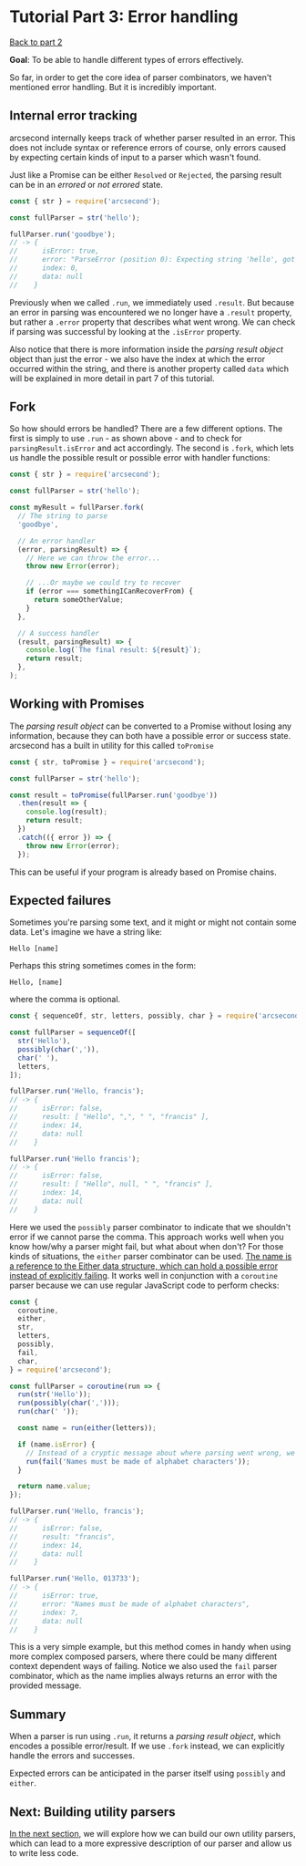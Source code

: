 # Tutorial Part 3: Error handling

[Back to part 2](./tutorial-part-2.md)

**Goal**: To be able to handle different types of errors effectively.

So far, in order to get the core idea of parser combinators, we haven't mentioned error handling. But it is incredibly important.

## Internal error tracking

arcsecond internally keeps track of whether parser resulted in an error. This does not include syntax or reference errors of course, only errors caused by expecting certain kinds of input to a parser which wasn't found.

Just like a Promise can be either `Resolved` or `Rejected`, the parsing result can be in an _errored_ or _not errored_ state.

```javascript
const { str } = require('arcsecond');

const fullParser = str('hello');

fullParser.run('goodbye');
// -> {
//      isError: true,
//      error: "ParseError (position 0): Expecting string 'hello', got 'goodb...'",
//      index: 0,
//      data: null
//    }
```

Previously when we called `.run`, we immediately used `.result`. But because an error in parsing was encountered we no longer have a `.result` property, but rather a `.error` property that describes what went wrong. We can check if parsing was successful by looking at the `.isError` property.

Also notice that there is more information inside the _parsing result object_ object than just the error - we also have the index at which the error occurred within the string, and there is another property called `data` which will be explained in more detail in part 7 of this tutorial.

## Fork

So how should errors be handled? There are a few different options. The first is simply to use `.run` - as shown above - and to check for `parsingResult.isError` and act accordingly. The second is `.fork`, which lets us handle the possible result or possible error with handler functions:

```javascript
const { str } = require('arcsecond');

const fullParser = str('hello');

const myResult = fullParser.fork(
  // The string to parse
  'goodbye',

  // An error handler
  (error, parsingResult) => {
    // Here we can throw the error...
    throw new Error(error);

    // ...Or maybe we could try to recover
    if (error === somethingICanRecoverFrom) {
      return someOtherValue;
    }
  },

  // A success handler
  (result, parsingResult) => {
    console.log(`The final result: ${result}`);
    return result;
  },
);
```

## Working with Promises

The _parsing result object_ can be converted to a Promise without losing any information, because they can both have a possible error or success state. arcsecond has a built in utility for this called `toPromise`

```javascript
const { str, toPromise } = require('arcsecond');

const fullParser = str('hello');

const result = toPromise(fullParser.run('goodbye'))
  .then(result => {
    console.log(result);
    return result;
  })
  .catch(({ error }) => {
    throw new Error(error);
  });
```

This can be useful if your program is already based on Promise chains.

## Expected failures

Sometimes you're parsing some text, and it might or might not contain some data. Let's imagine we have a string like:

`Hello [name]`

Perhaps this string sometimes comes in the form:

`Hello, [name]`

where the comma is optional.

```javascript
const { sequenceOf, str, letters, possibly, char } = require('arcsecond');

const fullParser = sequenceOf([
  str('Hello'),
  possibly(char(',')),
  char(' '),
  letters,
]);

fullParser.run('Hello, francis');
// -> {
//      isError: false,
//      result: [ "Hello", ",", " ", "francis" ],
//      index: 14,
//      data: null
//    }

fullParser.run('Hello francis');
// -> {
//      isError: false,
//      result: [ "Hello", null, " ", "francis" ],
//      index: 14,
//      data: null
//    }
```

Here we used the `possibly` parser combinator to indicate that we shouldn't error if we cannot parse the comma. This approach works well when you know how/why a parser might fail, but what about when don't? For those kinds of situations, the `either` parser combinator can be used. [The name is a reference to the Either data structure, which can hold a possible error instead of explicitly failing](http://hackage.haskell.org/package/base-4.12.0.0/docs/Data-Either.html). It works well in conjunction with a `coroutine` parser because we can use regular JavaScript code to perform checks:

```javascript
const {
  coroutine,
  either,
  str,
  letters,
  possibly,
  fail,
  char,
} = require('arcsecond');

const fullParser = coroutine(run => {
  run(str('Hello'));
  run(possibly(char(',')));
  run(char(' '));

  const name = run(either(letters));

  if (name.isError) {
    // Instead of a cryptic message about where parsing went wrong, we can instead make a better message
    run(fail('Names must be made of alphabet characters'));
  }

  return name.value;
});

fullParser.run('Hello, francis');
// -> {
//      isError: false,
//      result: "francis",
//      index: 14,
//      data: null
//    }

fullParser.run('Hello, 013733');
// -> {
//      isError: true,
//      error: "Names must be made of alphabet characters",
//      index: 7,
//      data: null
//    }
```

This is a very simple example, but this method comes in handy when using more complex composed parsers, where there could be many different context dependent ways of failing. Notice we also used the `fail` parser combinator, which as the name implies always returns an error with the provided message.

## Summary

When a parser is run using `.run`, it returns a _parsing result object_, which encodes a possible error/result. If we use `.fork` instead, we can explicitly handle the errors and successes.

Expected errors can be anticipated in the parser itself using `possibly` and `either`.

## Next: Building utility parsers

[In the next section](./tutorial-part-4.md), we will explore how we can build our own utility parsers, which can lead to a more expressive description of our parser and allow us to write less code.
